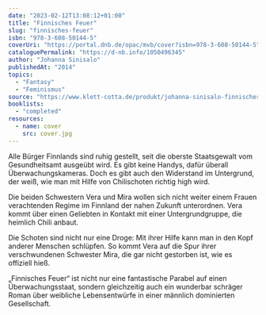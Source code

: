 ```yaml
---
date: "2023-02-12T13:08:12+01:00"
title: "Finnisches Feuer"
slug: "finnisches-feuer"
isbn: "978-3-608-50144-5"
coverUri: "https://portal.dnb.de/opac/mvb/cover?isbn=978-3-608-50144-5"
cataloguePermalink: "https://d-nb.info/1050496345"
author: "Johanna Sinisalo"
publishedAt: "2014"
topics:
  - "Fantasy"
  - "Feminismus"
source: "https://www.klett-cotta.de/produkt/johanna-sinisalo-finnisches-feuer-9783608501445-t-2733"
booklists:
  - "completed"
resources:
  - name: cover
    src: cover.jpg
---
```

Alle Bürger Finnlands sind ruhig gestellt, seit die oberste Staatsgewalt vom 
Gesundheitsamt ausgeübt wird. Es gibt keine Handys, dafür überall 
Überwachungskameras. Doch es gibt auch den Widerstand im Untergrund, der weiß, 
wie man mit Hilfe von Chilischoten richtig high wird.

Die beiden Schwestern Vera und Mira wollen sich nicht weiter einem Frauen 
verachtenden Regime im Finnland der nahen Zukunft unterordnen. Vera kommt über 
einen Geliebten in Kontakt mit einer Untergrundgruppe, die heimlich Chili 
anbaut.

Die Schoten sind nicht nur eine Droge: Mit ihrer Hilfe kann man in den Kopf 
anderer Menschen schlüpfen. So kommt Vera auf die Spur ihrer verschwundenen 
Schwester Mira, die gar nicht gestorben ist, wie es offiziell hieß. 

„Finnisches Feuer“ ist nicht nur eine fantastische Parabel auf einen 
Überwachungsstaat, sondern gleichzeitig auch ein wunderbar schräger Roman über 
weibliche Lebensentwürfe in einer männlich dominierten Gesellschaft.